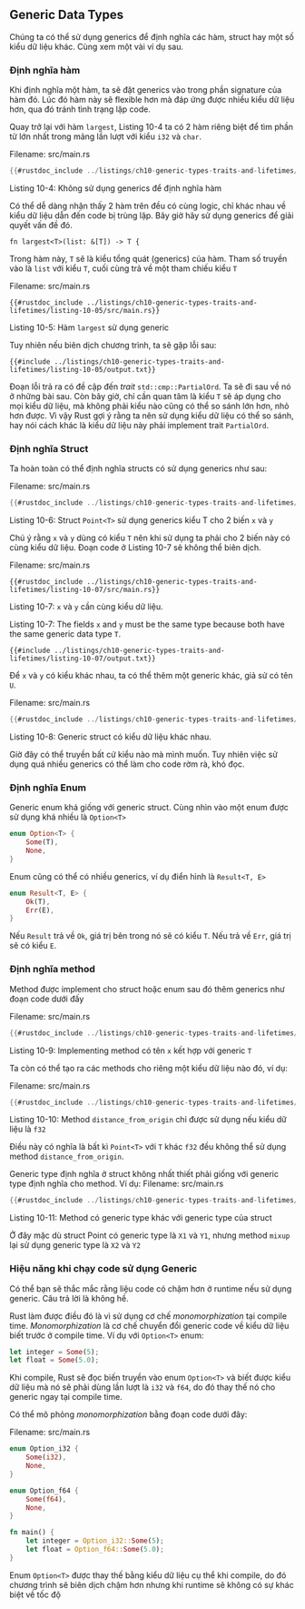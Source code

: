 ## Generic Data Types

Chúng ta có thể sử dụng generics để định nghĩa các hàm, struct hay một số kiểu dữ liệu khác. Cùng xem một vài ví dụ sau.

### Định nghĩa hàm

Khi định nghĩa một hàm, ta sẽ đặt generics vào trong phần signature của hàm đó. Lúc đó hàm này sẽ flexible hơn mà đáp ứng được nhiều kiểu dữ liệu hơn, qua đó tránh tình trạng lặp code.

Quay trở lại với hàm `largest`, Listing 10-4 ta có 2 hàm riêng biệt để tìm phần tử lớn nhất trong mảng lần lượt với kiểu `i32` và `char`.

<span class="filename">Filename: src/main.rs</span>

```rust
{{#rustdoc_include ../listings/ch10-generic-types-traits-and-lifetimes/listing-10-04/src/main.rs:here}}
```

<span class="caption">Listing 10-4: Không sử dụng generics để định nghĩa hàm</span>

Có thể dễ dàng nhận thấy 2 hàm trên đều có cùng logic, chỉ khác nhau về kiểu dữ liệu dẫn đến code bị trùng lặp. Bây giờ hãy sử dụng generics để giải quyết vấn đề đó.

```rust,ignore
fn largest<T>(list: &[T]) -> T {
```

Trong hàm này, `T` sẽ là kiểu tổng quát (generics) của hàm. Tham số truyền vào là `list` với kiểu `T`, cuối cùng trả về một tham chiếu kiểu `T` 

<span class="filename">Filename: src/main.rs</span>

```rust,ignore,does_not_compile
{{#rustdoc_include ../listings/ch10-generic-types-traits-and-lifetimes/listing-10-05/src/main.rs}}
```

<span class="caption">Listing 10-5: Hàm `largest` sử dụng generic</span>

Tuy nhiên nếu biên dịch chương trình, ta sẽ gặp lỗi sau:

```console
{{#include ../listings/ch10-generic-types-traits-and-lifetimes/listing-10-05/output.txt}}
```

Đoạn lỗi trả ra có đề cập đến *trait* `std::cmp::PartialOrd`. Ta sẽ đi sau về nó ở những bài sau. Còn bây giờ, chỉ cần quan tâm là kiểu `T` sẽ áp dụng cho mọi kiểu dữ liệu, mà không phải kiểu nào cũng có thể so sánh lớn hơn, nhỏ hơn được. Vì vậy Rust gợi ý rằng ta nên sử dụng kiểu dữ liệu có thể so sánh, hay nói cách khác là kiểu dữ liệu này phải implement trait `PartialOrd`.

### Định nghĩa Struct

Ta hoàn toàn có thể định nghĩa structs có sử dụng generics như sau:

<span class="filename">Filename: src/main.rs</span>

```rust
{{#rustdoc_include ../listings/ch10-generic-types-traits-and-lifetimes/listing-10-06/src/main.rs}}
```

<span class="caption">Listing 10-6: Struct `Point<T>` sử dụng generics kiểu T cho 2 biến `x` và `y`</span>

Chú ý rằng `x` và `y` dùng có kiểu `T` nên khi sử dụng ta phải cho 2 biến này có cùng kiểu dữ liệu.
Đoạn code ở Listing 10-7 sẽ không thể biên dịch.

<span class="filename">Filename: src/main.rs</span>

```rust,ignore,does_not_compile
{{#rustdoc_include ../listings/ch10-generic-types-traits-and-lifetimes/listing-10-07/src/main.rs}}
```

<span class="caption">Listing 10-7: `x` và `y` cần cùng kiểu dữ liệu.</span>

Listing 10-7: The fields `x` and `y` must be the same type because both have
the same generic data type `T`.

```console
{{#include ../listings/ch10-generic-types-traits-and-lifetimes/listing-10-07/output.txt}}
```

Để `x` và `y` có kiểu khác nhau, ta có thể thêm một generic khác, giả sử có tên `U`.

<span class="filename">Filename: src/main.rs</span>

```rust
{{#rustdoc_include ../listings/ch10-generic-types-traits-and-lifetimes/listing-10-08/src/main.rs}}
```

<span class="caption">Listing 10-8: Generic struct có kiểu dữ liệu khác nhau.</span>

Giờ đây có thể truyền bất cứ kiểu nào mà mình muốn. Tuy nhiên việc sử dụng quá nhiều generics có thể làm cho code rờm rà, khó đọc.

### Định nghĩa Enum

Generic enum khá giống với generic struct. Cùng nhìn vào một enum được sử dụng khá nhiều là `Option<T>`

```rust
enum Option<T> {
    Some(T),
    None,
}
```

Enum cũng có thể có nhiều generics, ví dụ điển hình là `Result<T, E>`

```rust
enum Result<T, E> {
    Ok(T),
    Err(E),
}
```

Nếu `Result` trả về `Ok`, giá trị bên trong nó sẽ có kiểu `T`. Nếu trả về `Err`, giá trị sẽ có kiểu `E`.

### Định nghĩa method

Method được implement cho struct hoặc enum sau đó thêm generics như đoạn code dưới đấy

<span class="filename">Filename: src/main.rs</span>

```rust
{{#rustdoc_include ../listings/ch10-generic-types-traits-and-lifetimes/listing-10-09/src/main.rs}}
```

<span class="caption">Listing 10-9: Implementing method có tên `x` kết hợp với generic `T`</span>

Ta còn có thể tạo ra các methods cho riêng một kiểu dữ liệu nào đó, ví dụ:

<span class="filename">Filename: src/main.rs</span>

```rust
{{#rustdoc_include ../listings/ch10-generic-types-traits-and-lifetimes/listing-10-10/src/main.rs:here}}
```

<span class="caption">Listing 10-10: Method `distance_from_origin` chỉ được sử dụng nếu kiểu dữ liệu là `f32`</span>

Điều này có nghĩa là bất kì `Point<T>` với `T` khác `f32` đều không thể sử dụng method `distance_from_origin`.

Generic type định nghĩa ở struct không nhất thiết phải giống với generic type định nghĩa cho method. Ví dụ:
<span class="filename">Filename: src/main.rs</span>

```rust
{{#rustdoc_include ../listings/ch10-generic-types-traits-and-lifetimes/listing-10-11/src/main.rs}}
```

<span class="caption">Listing 10-11: Method có generic type khác với generic type của struct</span>

Ở đây mặc dù struct Point có generic type là `X1` và `Y1`, nhưng method `mixup` lại sử dụng generic type là `X2` và `Y2`

### Hiệu năng khi chạy code sử dụng Generic

Có thể bạn sẽ thắc mắc rằng liệu code có chậm hơn ở runtime nếu sử dụng generic. Câu trả lời là không hề.

Rust làm được điều đó là vì sử dụng cơ chế *monomorphization* tại compile time. *Monomorphization* là cơ chế chuyển đổi generic code về kiểu dữ liệu biết trước ở compile time. Ví dụ với `Option<T>` enum:

```rust
let integer = Some(5);
let float = Some(5.0);
```

Khi compile, Rust sẽ đọc biến truyền vào enum `Option<T>` và biết được kiểu dữ liệu mà nó sẽ phải dùng lần lượt là `i32` và `f64`, do đó thay thế nó cho generic ngay tại compile time.

Có thể mô phỏng *monomorphization* bằng đoạn code dưới đây:

<span class="filename">Filename: src/main.rs</span>

```rust
enum Option_i32 {
    Some(i32),
    None,
}

enum Option_f64 {
    Some(f64),
    None,
}

fn main() {
    let integer = Option_i32::Some(5);
    let float = Option_f64::Some(5.0);
}
```

Enum `Option<T>` được thay thế bằng kiểu dữ liệu cụ thể khi compile, do đó chương trình sẽ biên dịch chậm hơn nhưng khi runtime sẽ không có sự khác biệt về tốc độ

[traits-as-parameters]: ch10-02-traits.html#traits-as-parameters
[fixing]: ch10-02-traits.html#fixing-the-largest-function-with-trait-bounds
